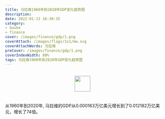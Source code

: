 ```yaml
---
title: 马拉维1960年到2020年GDP变化趋势图
description: 
date: 2022-01-13 16:30:35
category:
- baike
- finance
cover: /images/finance/gdp/1.png
coverAttach: /images/flags/1x1/mw.svg
coverAttachWords: 马拉维
preCover: /images/finance/gdp/1.png
coverIndexWidth: 80%
tags: 马拉维1960年到2020年GDP变化趋势图
---
```




<script src="/assets/js/charts/chart.js"></script>

<div style="text-align: center; margin: 30px 0; ">
    <img src="/images/flags/1x1/mw.svg" style="width: 50px; border: 1px solid #cccccc; ">
</div>

<div style="width: 98%; margin: 0 0 35px 0; ">
    <canvas id="myChart"></canvas>
</div>

<div>
<p class="paragraph">从1960年到2020年, 马拉维的GDP从0.000163万亿美元增长到了0.012182万亿美元，增长了74倍。</p>
</div>

<script>

    const dataGdp = {
        labels: [1960, 1961, 1962, 1963, 1964, 1965, 1966, 1967, 1968, 1969, 1970, 1971, 1972, 1973, 1974, 1975, 1976, 1977, 1978, 1979, 1980, 1981, 1982, 1983, 1984, 1985, 1986, 1987, 1988, 1989, 1990, 1991, 1992, 1993, 1994, 1995, 1996, 1997, 1998, 1999, 2000, 2001, 2002, 2003, 2004, 2005, 2006, 2007, 2008, 2009, 2010, 2011, 2012, 2013, 2014, 2015, 2016, 2017, 2018, 2019, 2020],
        datasets: [{
            label: '(万亿美元)  •  即刻编程  •  cn.hongkezhang.com',
            backgroundColor: 'rgb(0 0 128)',
            borderColor: 'rgb(0 0 128)',
            data: [0.000163, 0.000175, 0.000183, 0.000191, 0.000195, 0.000229, 0.000260, 0.000270, 0.000245, 0.000266, 0.000291, 0.000365, 0.000406, 0.000444, 0.000549, 0.000613, 0.000670, 0.000806, 0.000949, 0.001058, 0.001238, 0.001238, 0.001180, 0.001223, 0.001208, 0.001131, 0.001184, 0.001183, 0.001380, 0.001590, 0.001881, 0.002204, 0.001800, 0.002071, 0.001182, 0.001397, 0.002281, 0.002663, 0.001751, 0.001776, 0.001744, 0.001717, 0.003496, 0.003209, 0.003476, 0.003656, 0.003998, 0.004433, 0.005321, 0.006191, 0.006960, 0.008004, 0.006028, 0.005519, 0.006048, 0.006373, 0.005433, 0.008944, 0.009881, 0.011025, 0.012182],
            barPercentage: 0.3
        }]
    };

    const config = {
        type: 'line',
        data: dataGdp,
        options: {
            series: [
                {
                    barWidth: '20%'
                }
            ]
        }
    };

    const myChart = new Chart(
        document.getElementById('myChart'),
        config
    );
</script>
